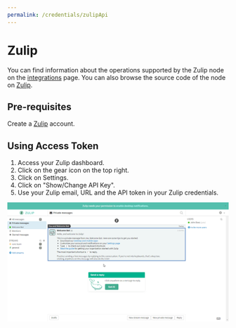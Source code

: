 ```yaml
---
permalink: /credentials/zulipApi
---
```


# Zulip
You can find information about the operations supported by the Zulip node on the [integrations](https://n8n.io/integrations/n8n-nodes-base.zulip) page. You can also browse the source code of the node on [Zulip](https://github.com/n8n-io/n8n/tree/master/packages/nodes-base/nodes/Zulip).

## Pre-requisites

Create a [Zulip](https://zulip.com/) account.

## Using Access Token

1. Access your Zulip dashboard.
2. Click on the gear icon on the top right.
3. Click on Settings.
4. Click on "Show/Change API Key".
5. Use your Zulip email, URL and the API token in your Zulip credentials.


![Getting Zulip credentials](./using-access-token.gif)











